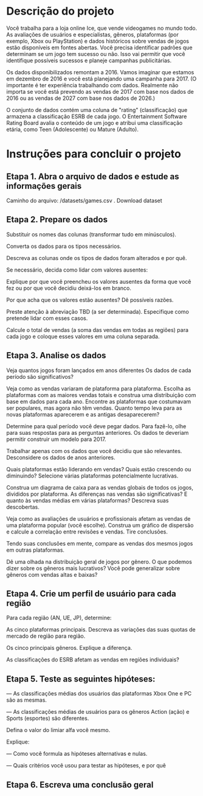 # Descrição do projeto

Você trabalha para a loja online Ice, que vende videogames no mundo todo. As avaliações de usuários e especialistas, gêneros, plataformas (por exemplo, Xbox ou PlayStation) e dados históricos sobre vendas de jogos estão disponíveis em fontes abertas. Você precisa identificar padrões que determinam se um jogo tem sucesso ou não. Isso vai permitir que você identifique possíveis sucessos e planeje campanhas publicitárias.

Os dados disponibilizados remontam a 2016. Vamos imaginar que estamos em dezembro de 2016 e você está planejando uma campanha para 2017.
(O importante é ter experiência trabalhando com dados. Realmente não importa se você está prevendo as vendas de 2017 com base nos dados de 2016 ou as vendas de 2027 com base nos dados de 2026.)

O conjunto de dados contém uma coluna de "rating" (classificação) que armazena a classificação ESRB de cada jogo. O Entertainment Software Rating Board avalia o conteúdo de um jogo e atribui uma classificação etária, como Teen (Adolescente) ou Mature (Adulto).

# Instruções para concluir o projeto

## Etapa 1. Abra o arquivo de dados e estude as informações gerais

Caminho do arquivo:
/datasets/games.csv . Download dataset

## Etapa 2. Prepare os dados

Substituir os nomes das colunas (transformar tudo em minúsculos).

Converta os dados para os tipos necessários.

Descreva as colunas onde os tipos de dados foram alterados e por quê.

Se necessário, decida como lidar com valores ausentes:

Explique por que você preencheu os valores ausentes da forma que você fez ou por que você decidiu deixá-los em branco.

Por que acha que os valores estão ausentes? Dê possíveis razões.

Preste atenção à abreviação TBD (a ser determinada). Especifique como pretende lidar com esses casos.

Calcule o total de vendas (a soma das vendas em todas as regiões) para cada jogo e coloque esses valores em uma coluna separada.

## Etapa 3. Analise os dados

Veja quantos jogos foram lançados em anos diferentes Os dados de cada período são significativos?

Veja como as vendas variaram de plataforma para plataforma. Escolha as plataformas com as maiores vendas totais e construa uma distribuição com base em dados para cada ano. Encontre as plataformas que costumavam ser populares, mas agora não têm vendas. Quanto tempo leva para as novas plataformas aparecerem e as antigas desaparecerem?

Determine para qual período você deve pegar dados. Para fazê-lo, olhe para suas respostas para as perguntas anteriores. Os dados te deveriam permitir construir um modelo para 2017.

Trabalhar apenas com os dados que você decidiu que são relevantes. Desconsidere os dados de anos anteriores.

Quais plataformas estão liderando em vendas? Quais estão crescendo ou diminuindo? Selecione várias plataformas potencialmente lucrativas.

Construa um diagrama de caixa para as vendas globais de todos os jogos, divididos por plataforma. As diferenças nas vendas são significativas? E quanto às vendas médias em várias plataformas? Descreva suas descobertas.

Veja como as avaliações de usuários e profissionais afetam as vendas de uma plataforma popular (você escolhe). Construa um gráfico de dispersão e calcule a correlação entre revisões e vendas. Tire conclusões.

Tendo suas conclusões em mente, compare as vendas dos mesmos jogos em outras plataformas.

Dê uma olhada na distribuição geral de jogos por gênero. O que podemos dizer sobre os gêneros mais lucrativos? Você pode generalizar sobre gêneros com vendas altas e baixas?

## Etapa 4. Crie um perfil de usuário para cada região

Para cada região (AN, UE, JP), determine:

As cinco plataformas principais. Descreva as variações das suas quotas de mercado de região para região.

Os cinco principais gêneros. Explique a diferença.

As classificações do ESRB afetam as vendas em regiões individuais?

## Etapa 5. Teste as seguintes hipóteses:

— As classificações médias dos usuários das plataformas Xbox One e PC são as mesmas.

— As classificações médias de usuários para os gêneros Action (ação) e Sports (esportes) são diferentes.

Defina o valor do limiar alfa você mesmo.

Explique:

— Como você formula as hipóteses alternativas e nulas.

— Quais critérios você usou para testar as hipóteses, e por quê

## Etapa 6. Escreva uma conclusão geral